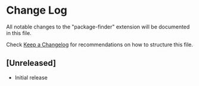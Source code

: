 # Change Log

All notable changes to the "package-finder" extension will be documented in this file.

Check [Keep a Changelog](http://keepachangelog.com/) for recommendations on how to structure this file.

## [Unreleased]

- Initial release